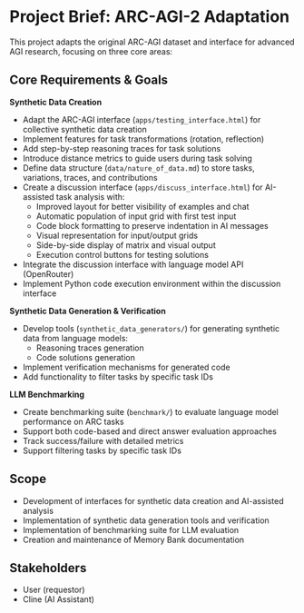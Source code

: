 # Project Brief: ARC-AGI-2 Adaptation

This project adapts the original ARC-AGI dataset and interface for advanced AGI research, focusing on three core areas:

## Core Requirements & Goals

**Synthetic Data Creation**
* Adapt the ARC-AGI interface (`apps/testing_interface.html`) for collective synthetic data creation
* Implement features for task transformations (rotation, reflection)
* Add step-by-step reasoning traces for task solutions
* Introduce distance metrics to guide users during task solving
* Define data structure (`data/nature_of_data.md`) to store tasks, variations, traces, and contributions
* Create a discussion interface (`apps/discuss_interface.html`) for AI-assisted task analysis with:
  * Improved layout for better visibility of examples and chat
  * Automatic population of input grid with first test input
  * Code block formatting to preserve indentation in AI messages
  * Visual representation for input/output grids
  * Side-by-side display of matrix and visual output
  * Execution control buttons for testing solutions
* Integrate the discussion interface with language model API (OpenRouter)
* Implement Python code execution environment within the discussion interface

**Synthetic Data Generation & Verification**
* Develop tools (`synthetic_data_generators/`) for generating synthetic data from language models:
  * Reasoning traces generation
  * Code solutions generation
* Implement verification mechanisms for generated code
* Add functionality to filter tasks by specific task IDs

**LLM Benchmarking**
* Create benchmarking suite (`benchmark/`) to evaluate language model performance on ARC tasks
* Support both code-based and direct answer evaluation approaches
* Track success/failure with detailed metrics
* Support filtering tasks by specific task IDs

## Scope

* Development of interfaces for synthetic data creation and AI-assisted analysis
* Implementation of synthetic data generation tools and verification
* Implementation of benchmarking suite for LLM evaluation
* Creation and maintenance of Memory Bank documentation

## Stakeholders

* User (requestor)
* Cline (AI Assistant)
